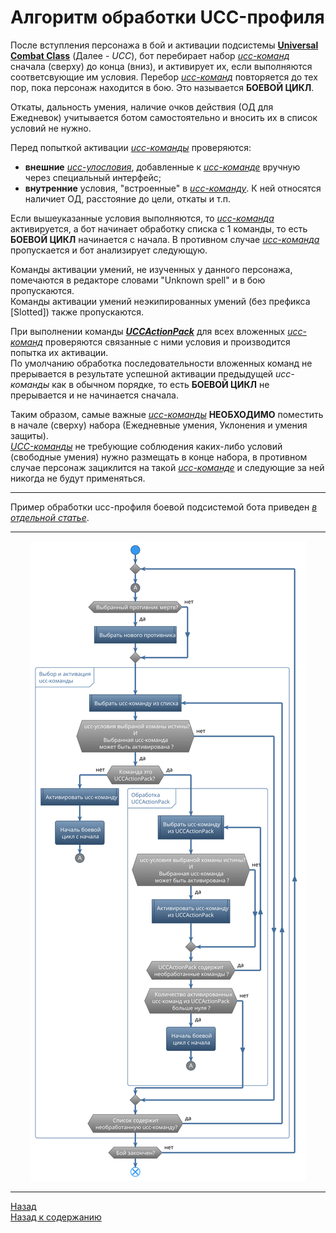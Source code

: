 # **Алгоритм обработки UCC-профиля**

После вступления персонажа в бой и активации подсистемы [**Universal Combat Class**](https://www.neverwinter-bot.com/forums/viewtopic.php?f=150&t=8020) (Далее - *UCC*), бот перебирает набор [*ucc-команд*](EntityTools-UccExtensions-RU.md#ref-Actions) сначала (сверху) до конца (вниз), и активирует их, если выполняются соответсвующие им условия. Перебор [*ucc-команд*](EntityTools-UccExtensions-RU.md#ref-Actions) повторяется до тех пор, пока персонаж находится в бою. Это называется **БОЕВОЙ ЦИКЛ**.  

Откаты, дальность умения, наличие очков действия (ОД для Ежедневок) учитывается ботом самостоятельно и вносить их в список условий не нужно.

Перед попыткой активации [*ucc-команды*](EntityTools-UccExtensions-RU.md#ref-Actions) проверяются:

- **внешние** [*ucc-улословия*](EntityTools-UccExtensions-RU.md#ref-Condtions), добавленные к [*ucc-команде*](EntityTools-UccExtensions-RU.md#ref-Actions) вручную через специальный интерфейс;  
- **внутренние** условия, "встроенные" в [*ucc-команду*](EntityTools-UccExtensions-RU.md#ref-Actions). К ней относятся наличиет ОД, расстояние до цели, откаты и т.п.

Если вышеуказанные условия выполняются, то [*ucc-команда*](EntityTools-UccExtensions-RU.md#ref-Actions) активируется, а бот начинает обработку списка с 1 команды, то есть **БОЕВОЙ ЦИКЛ** начинается с начала.
В противном случае [*ucc-команда*](EntityTools-UccExtensions-RU.md#ref-Actions) пропускается и бот анализирует следующую.

Команды активации умений, не изученных у данного персонажа, помечаются в редакторе словами "Unknown spell" и в бою пропускаются.  
Команды активации умений неэкипированных умений (без префикса [Slotted]) также пропускаются.

При выполнении команды [***UCCActionPack***](Actions/UCCActionPack-RU.md) для всех вложенных [*ucc-команд*](EntityTools-UccExtensions-RU.md#ref-Actions) проверяются связанные с ними условия и производится попытка их активации.  
По умолчанию обработка последовательности вложенных команд не прерывается в результате успешной активации предыдущей *ucc-команды* как в обычном порядке, то есть **БОЕВОЙ ЦИКЛ** не прерывается и не начинается сначала.

Таким образом, самые важные [*ucc-команды*](EntityTools-UccExtensions-RU.md#ref-Actions) **НЕОБХОДИМО** поместить в начале (сверху) набора (Ежедневные умения, Уклонения и умения защиты).  
[*UCC-команды*](EntityTools-UccExtensions-RU.md#ref-Actions) не требующие соблюдения каких-либо условий (свободные умения) нужно размещать в конце набора, в противном случае персонаж зациклится на такой [*ucc-команде*](EntityTools-UccExtensions-RU.md#ref-Actions) и следующие за ней никогда не будут применяться.

---

Пример обработки ucc-профиля боевой подсистемой бота приведен [*в отдельной статье*](UccActionPlayerExample-RU.md).

---

<p align="center"><img src="diagrams/UccAlgorithm-RU.svg"></p>

---

<a href="javascript:history.back()">Назад</a>  
[Назад к содержанию](../index.md)
